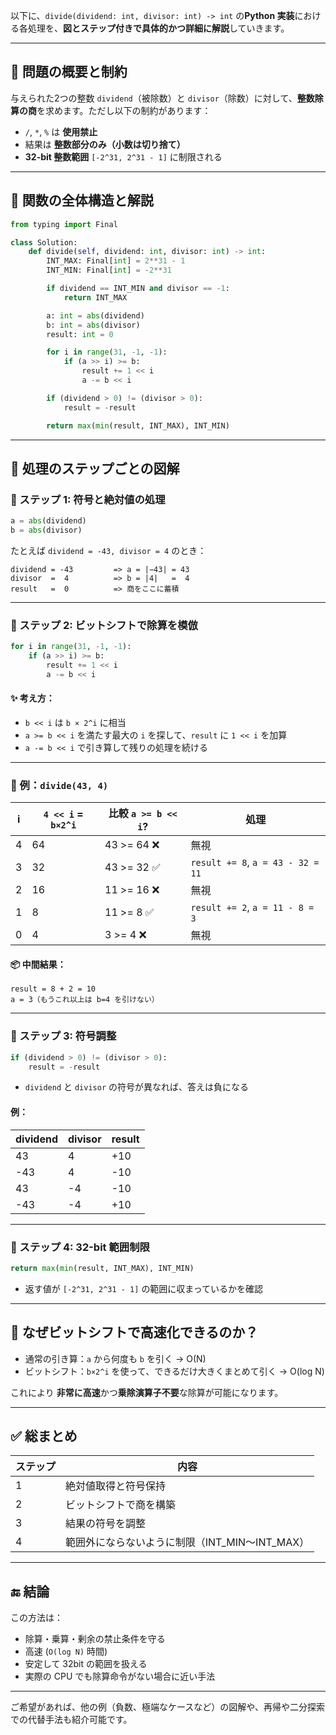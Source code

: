 以下に、`divide(dividend: int, divisor: int) -> int` の**Python 実装**における各処理を、**図とステップ付きで具体的かつ詳細に解説**していきます。

---

## 🔢 問題の概要と制約

与えられた2つの整数 `dividend`（被除数）と `divisor`（除数）に対して、**整数除算の商**を求めます。ただし以下の制約があります：

- `/`, `*`, `%` は **使用禁止**
- 結果は **整数部分のみ（小数は切り捨て）**
- **32-bit 整数範囲** `[-2^31, 2^31 - 1]` に制限される

---

## 📘 関数の全体構造と解説

```python
from typing import Final

class Solution:
    def divide(self, dividend: int, divisor: int) -> int:
        INT_MAX: Final[int] = 2**31 - 1
        INT_MIN: Final[int] = -2**31

        if dividend == INT_MIN and divisor == -1:
            return INT_MAX

        a: int = abs(dividend)
        b: int = abs(divisor)
        result: int = 0

        for i in range(31, -1, -1):
            if (a >> i) >= b:
                result += 1 << i
                a -= b << i

        if (dividend > 0) != (divisor > 0):
            result = -result

        return max(min(result, INT_MAX), INT_MIN)
```

---

## 🧮 処理のステップごとの図解

### 🧩 ステップ 1: 符号と絶対値の処理

```python
a = abs(dividend)
b = abs(divisor)
```

たとえば `dividend = -43, divisor = 4` のとき：

```
dividend = -43         => a = |−43| = 43
divisor  =  4          => b = |4|   =  4
result   =  0          => 商をここに蓄積
```

---

### 🧩 ステップ 2: ビットシフトで除算を模倣

```python
for i in range(31, -1, -1):
    if (a >> i) >= b:
        result += 1 << i
        a -= b << i
```

#### ✨ 考え方：

- `b << i` は `b × 2^i` に相当
- `a >= b << i` を満たす最大の `i` を探して、`result` に `1 << i` を加算
- `a -= b << i` で引き算して残りの処理を続ける

---

### 🧾 例：`divide(43, 4)`

| i   | `4 << i` = `b×2^i` | 比較 `a >= b << i`? | 処理                              |
| --- | ------------------ | ------------------- | --------------------------------- |
| 4   | 64                 | 43 >= 64 ❌         | 無視                              |
| 3   | 32                 | 43 >= 32 ✅         | `result += 8`, `a = 43 - 32 = 11` |
| 2   | 16                 | 11 >= 16 ❌         | 無視                              |
| 1   | 8                  | 11 >= 8 ✅          | `result += 2`, `a = 11 - 8 = 3`   |
| 0   | 4                  | 3 >= 4 ❌           | 無視                              |

#### 📦 中間結果：

```
result = 8 + 2 = 10
a = 3（もうこれ以上は b=4 を引けない）
```

---

### 🧩 ステップ 3: 符号調整

```python
if (dividend > 0) != (divisor > 0):
    result = -result
```

- `dividend` と `divisor` の符号が異なれば、答えは負になる

#### 例：

| dividend | divisor | result |
| -------- | ------- | ------ |
| 43       | 4       | +10    |
| -43      | 4       | -10    |
| 43       | -4      | -10    |
| -43      | -4      | +10    |

---

### 🧩 ステップ 4: 32-bit 範囲制限

```python
return max(min(result, INT_MAX), INT_MIN)
```

- 返す値が `[-2^31, 2^31 - 1]` の範囲に収まっているかを確認

---

## 🧠 なぜビットシフトで高速化できるのか？

- 通常の引き算：`a` から何度も `b` を引く → O(N)
- ビットシフト：`b×2^i` を使って、できるだけ大きくまとめて引く → O(log N)

これにより **非常に高速**かつ**乗除演算子不要**な除算が可能になります。

---

## ✅ 総まとめ

| ステップ | 内容                                           |
| -------- | ---------------------------------------------- |
| 1        | 絶対値取得と符号保持                           |
| 2        | ビットシフトで商を構築                         |
| 3        | 結果の符号を調整                               |
| 4        | 範囲外にならないように制限（INT_MIN〜INT_MAX） |

---

## 🔚 結論

この方法は：

- 除算・乗算・剰余の禁止条件を守る
- 高速 (`O(log N)` 時間)
- 安定して 32bit の範囲を扱える
- 実際の CPU でも除算命令がない場合に近い手法

---

ご希望があれば、他の例（負数、極端なケースなど）の図解や、再帰や二分探索での代替手法も紹介可能です。
